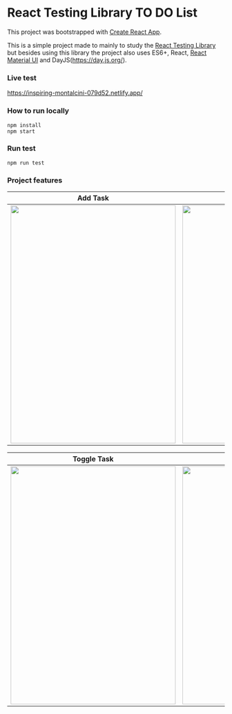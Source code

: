 # React Testing Library TO DO List

This project was bootstrapped with [Create React App](https://github.com/facebook/create-react-app).

This is a simple project made to mainly to study the [React Testing Library](https://testing-library.com/) but besides using this library the project also uses ES6+, React, [React Material UI](https://material-ui.com/) and DayJS(https://day.js.org/).

### Live test

https://inspiring-montalcini-079d52.netlify.app/

### How to run locally

    npm install
    npm start

### Run test

    npm run test

### Project features

| Add Task  | Edit Task |
| ------------- | ------------- |
| <img src="https://user-images.githubusercontent.com/6431486/113085708-b4e64f80-91b6-11eb-90ff-879e0d077f34.gif" width="382" height="551" />  | <img src="https://user-images.githubusercontent.com/6431486/113085730-bf084e00-91b6-11eb-8ef8-4412bcaf783b.gif" width="382" height="551" />  |

| Toggle Task  | Remove Task |
| ------------- | ------------- |
| <img src="https://user-images.githubusercontent.com/6431486/113085735-c3cd0200-91b6-11eb-903a-2132d544470f.gif" width="382" height="551" />  | <img src="https://user-images.githubusercontent.com/6431486/113085741-c596c580-91b6-11eb-89c9-51e6dbb0c035.gif" width="382" height="551" />  |
